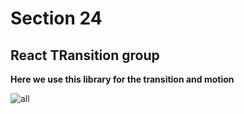 # Section 24

## React TRansition group 

**Here we use this library for the transition and motion**

![all](https://user-images.githubusercontent.com/91760639/183272666-161dc90b-4bb2-42f0-882c-ce645e8d52cd.jpg)
